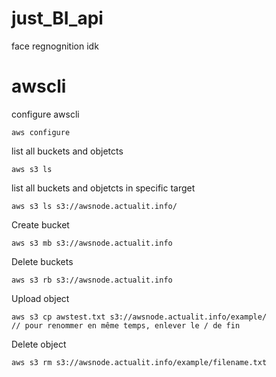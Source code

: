 # just_BI_api
face regnognition idk

# awscli
configure awscli

    aws configure

list all buckets and objetcts

    aws s3 ls

list all buckets and objetcts in specific target

    aws s3 ls s3://awsnode.actualit.info/

Create bucket

    aws s3 mb s3://awsnode.actualit.info

Delete buckets

    aws s3 rb s3://awsnode.actualit.info

Upload object

    aws s3 cp awstest.txt s3://awsnode.actualit.info/example/
    // pour renommer en même temps, enlever le / de fin

Delete object

    aws s3 rm s3://awsnode.actualit.info/example/filename.txt